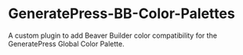 # GeneratePress-BB-Color-Palettes
A custom plugin to add Beaver Builder color compatibility for the GeneratePress Global Color Palette.
